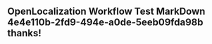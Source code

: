 <properties
ms.topic="hero-topic"
ms.test1="hero-topic"
ms.test2="test"/>

## OpenLocalization Workflow Test MarkDown 4e4e110b-2fd9-494e-a0de-5eeb09fda98b thanks!
